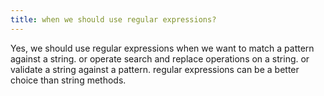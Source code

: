 ```yaml
---
title: when we should use regular expressions?
---
```


Yes, we should use regular expressions when we want to match a pattern against a string. or operate search and replace operations on a string. or validate a string against a pattern. regular expressions can be a better choice than string methods.
